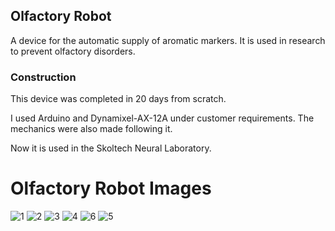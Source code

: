## Olfactory Robot

A device for the automatic supply of aromatic markers. It is used in research to prevent olfactory disorders.

### Construction

This device was completed in 20 days from scratch.

I used Arduino and Dynamixel-AX-12A under customer requirements. The mechanics were also made following it.

Now it is used in the Skoltech Neural Laboratory.

# Olfactory Robot Images

![1](https://user-images.githubusercontent.com/115483849/232249145-db0119e2-8135-4184-82be-dd9fee706550.jpg)
![2](https://user-images.githubusercontent.com/115483849/232249147-e8e266c1-8a9c-4c3f-84ae-c01ddc2b92b3.jpg)
![3](https://user-images.githubusercontent.com/115483849/232249148-e382b084-bc2b-43ca-ac3d-c67e6f25a70b.jpg)
![4](https://user-images.githubusercontent.com/115483849/232249151-6d0e5a8f-7177-406c-8d75-f49a53d275d7.jpg)
![6](https://user-images.githubusercontent.com/115483849/232249152-bd2b0c79-e636-45b6-82f1-103f0947fd81.jpg)
![5](https://user-images.githubusercontent.com/115483849/232249153-52bf3a2a-7863-4c63-b707-5c1b7464a681.jpg)

